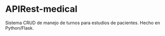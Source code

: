 # APIRest-medical

Sistema CRUD de manejo de turnos para estudios de pacientes. Hecho en Python/Flask.
